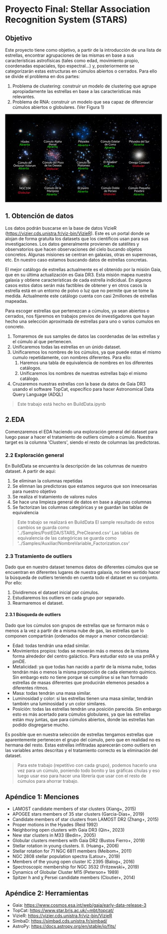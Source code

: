 # Proyecto Final: Stellar Association Recognition System (STARS)
## Objetivo
Este proyecto tiene como objetivo, a partir de la introducción de una lista de estrellas, encontrar agrupaciones de las mismas en base a sus características astrofísicas (tales como edad, movimiento propio, coordenadas espaciales, tipo espectral...) y, posteriormente se categorizarán estas estructuras en cúmulos abiertos o cerrados. Para ello se divide el problema en dos partes:
1. Problema de clustering: construir un modelo de clustering que agrupe apropiadamente las estrellas en base a las características más relevantes.
2. Problema de RNA: construir un modelo que sea capaz de diferenciar cúmulos abiertos o globulares. (Ver Figura 1)

![Figura 1: tipos de cúmulos.](./TiposCumulo.jpg)

## 1. Obtención de datos
Los datos podrán buscarse en la base de datos VizieR (https://vizier.cds.unistra.fr/viz-bin/VizieR). Este es un portal donde se alojan de forma gratuita los datasets que los científicos usan para sus investigaciones. Los datos generalmente provienen de satélites y observatorios que hacen observaciones del cielo bucando objetos concretos. Algunas misiones se centran en galaxias, otras en supernovas, etc. En nuestro caso estamos buscando datos de estrellas concretas.

El mejor catálogo de estrellas actualmente es el obtenido por la misión Gaia, que en su última actualización es Gaia DR3. Esta misión mapea nuestra galaxia y obtiene características de cada estrella indicidual. En algunos casos estos datos serán más factibles de obtener y en otros casos la estrella está en un entorno de polvo o luz que no permite que se tome la medida. Actualmente este catálogo cuenta con casi 2millones de estrellas mapeadas. 

Para escoger estrellas que pertenezcan a cúmulos, ya sean abiertos o cerrados, nos fijaremos en trabajos previos de investigadores que hayan hecho una selección aproximada de estrellas para uno o varios cumulos en concreto. 
1. Tomaremos de sus samples de datos las coordenadas de las estrellas y el cúmulo al que pertenecen.
2. Unificaremos todas las estrellas en un únido dataset.
3. Unificaremos los nombres de los cúmulos, ya que puede estas el mismo cumulo repetidamente, con nombres diferentes. Para ello:
   1. Haremos una tabla de equivalencia de nombres en los diferentes catálogos.
   2. Unificaremos los nombres de nuestras estrellas bajo el mismo catálogo.
4. Cruzaremos nuestras estrellas con la base da datos de Gaia DR3 usando el software TopCat, específico para hacer Astronomical Data Query Language (ADQL)

> Este trabajo está hecho en BuildData.ipynb

## 2.EDA

Comenzaremos el EDA haciendo una exploración general del dataset para luego pasar a hacer el tratamiento de outliers cúmulo a cúmulo. Nuestra target es la columna 'Clusters', siendo el resto de columnas las predictoras.

### 2.2 Exploración general
En BuildData se encuentra la descripción de las columnas de nuestro dataset. A partir de aqui:

1. Se eliminan la columnas repetidas
2. Se elimnan las predictoras que estamos seguros que son innecesarias para nuestro objetivo
3. Se realiza el tratamiento de valores nulos
4. Se hace una limpieza general de datos en base a algunas columnas
5. Se factorizan las columnas categóricas y se guardan las tablas de equivalencia

> Este trabajo se realizará en BuildData
> El sample resultado de estos cambios se guarda como '../Samples/PostEDA/STARS_PreCleaned.csv'
> Las tablas de equivalencia de las categóricas se guarda como '../Samples/Auxiliar/NombreVariable_Factorization.csv'

### 2.3 Tratamiento de outliers
Dado que en nuestro dataset tenemos datos de diferentes cúmulos que se encuentran en diferentes lugares de nuestra galaxia, no tiene sentido hacer la búsqueda de outliers teniendo en cuenta todo el dataset en su conjunto. Por ello:
1. Dividiremos el dataset inicial por cúmulos.
2. Estudiaremos los outliers en cada grupo por separado.
3. Rearmaremos el dataset.

#### 2.3.1 Búsqueda de outliers
Dado que los cúmulos son grupos de estrellas que se formaron más o menos a la vez a partir de a misma nube de gas, las estrellas que lo componen compartirán (ordenados de mayor a menor concordancia):
- Edad: todas tendrán una edad similar.
- Movimientos propios: todas se moverán más o menos de la misma forma alrededor del centro galáctico. Para estudiar esto se usa pmRA y pmDE.
- Metalicidad: ya que todas han nacido a partir de la misma nube, todas tendrán más o menos la misma proporción de cada elemento químico. Sin embargo esto no tiene porque sé cumplirse si se han formado estrellas de masas diferentes que producirán elemenos pesados a diferentes ritmos.
- Masa: todas tendrán una masa similar.
- Luminosidad y color: si las estrellas tienen una masa similar, tendrán también una luminosidad y un color similares.
- Posición: todas las estrellas tendrán una posición parecida. Sin embargo esto es más acertado para cúmulos globulares, ya que las estrellas están muy juntas, que para cúmulos abiertos, donde las estrellas han podido disgregarse mucho.

Es posible que en nuestra selección de estrellas tengamos estrellas que aparentemente pertenecen el grupo del cúmulo, pero que en realidad no es hermana del resto. Estas estrellas infiltradas aparecerán como outliers en las variables antes descritas y el tratamiento correcto es la eliminación del dataset.

> Para este trabajo (repetitivo con cada grupo), podemos hacerlo una vez para un cúmulo, poniendo todo bonito y las gráficas chulas y eso luego usar eso para hacer una librería que usar con el resto de cúmulos para ahorrar trabajo.


## Apéndice 1: Menciones
- LAMOST candidate members of star clusters (Xiang+, 2015)
- APOGEE stars members of 35 star clusters (Garcia-Dias+, 2019)
- Candidate members of star clusters from LAMOST DR2 (Zhang+, 2015)
- Proper motions in the Hyades (Reid 1992)
- Neighboring open clusters with Gaia DR3 (Qin+, 2023)
- New star clusters in M33 (Bedin+, 2005)
- Globular clusters members with Gaia DR2 (Bustos Fierro+, 2019)
- Stellar rotation in young clusters. II. (Huang+, 2006)
- Stellar rotation for 71 NGC 6811 members (Meibom+, 2011)
- NGC 2808 stellar population spectra (Latour+, 2019)
- Members of the young open cluster IC 2395 (Balog+, 2016)
- Spectroscopic membership for NGC 3532 (Fritzewski+, 2019)
- Dynamics of Globular Cluster M15 (Peterson+ 1989)
- Spitzer h and χ Persei candidate members (Cloutier+, 2014)

## Apéndice 2: Herramientas
  
- Gaia: https://www.cosmos.esa.int/web/gaia/early-data-release-3
- TopCat: https://www.star.bris.ac.uk/~mbt/topcat/
- VizieR: https://vizier.cds.unistra.fr/viz-bin/VizieR
- SimbaD: https://simbad.cds.unistra.fr/simbad/
- AstroPy: https://docs.astropy.org/en/stable/io/fits/
